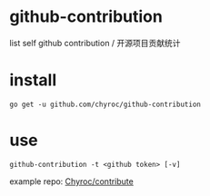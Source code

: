 # github-contribution
list self github contribution / 开源项目贡献统计

# install
```
go get -u github.com/chyroc/github-contribution
```

# use
```
github-contribution -t <github token> [-v]
```

example repo: [Chyroc/contribute](https://github.com/Chyroc/contribute)